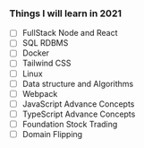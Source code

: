 ### Things I will learn in 2021

- [ ] FullStack Node and React
- [ ] SQL RDBMS
- [ ] Docker
- [ ] Tailwind CSS
- [ ] Linux
- [ ] Data structure and Algorithms
- [ ] Webpack
- [ ] JavaScript Advance Concepts
- [ ] TypeScript Advance Concepts
- [ ] Foundation Stock Trading
- [ ] Domain Flipping
